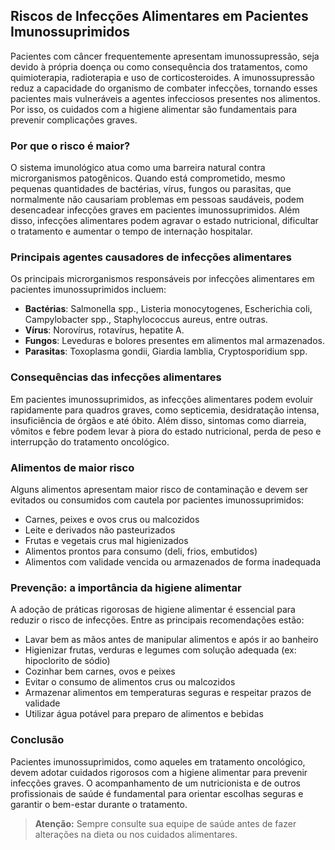 
## Riscos de Infecções Alimentares em Pacientes Imunossuprimidos

Pacientes com câncer frequentemente apresentam imunossupressão, seja devido à própria doença ou como consequência dos tratamentos, como quimioterapia, radioterapia e uso de corticosteroides. A imunossupressão reduz a capacidade do organismo de combater infecções, tornando esses pacientes mais vulneráveis a agentes infecciosos presentes nos alimentos. Por isso, os cuidados com a higiene alimentar são fundamentais para prevenir complicações graves.

### Por que o risco é maior?

O sistema imunológico atua como uma barreira natural contra microrganismos patogênicos. Quando está comprometido, mesmo pequenas quantidades de bactérias, vírus, fungos ou parasitas, que normalmente não causariam problemas em pessoas saudáveis, podem desencadear infecções graves em pacientes imunossuprimidos. Além disso, infecções alimentares podem agravar o estado nutricional, dificultar o tratamento e aumentar o tempo de internação hospitalar.

### Principais agentes causadores de infecções alimentares

Os principais microrganismos responsáveis por infecções alimentares em pacientes imunossuprimidos incluem:

- **Bactérias**: Salmonella spp., Listeria monocytogenes, Escherichia coli, Campylobacter spp., Staphylococcus aureus, entre outras.
- **Vírus**: Norovírus, rotavírus, hepatite A.
- **Fungos**: Leveduras e bolores presentes em alimentos mal armazenados.
- **Parasitas**: Toxoplasma gondii, Giardia lamblia, Cryptosporidium spp.

### Consequências das infecções alimentares

Em pacientes imunossuprimidos, as infecções alimentares podem evoluir rapidamente para quadros graves, como septicemia, desidratação intensa, insuficiência de órgãos e até óbito. Além disso, sintomas como diarreia, vômitos e febre podem levar à piora do estado nutricional, perda de peso e interrupção do tratamento oncológico.

### Alimentos de maior risco

Alguns alimentos apresentam maior risco de contaminação e devem ser evitados ou consumidos com cautela por pacientes imunossuprimidos:

- Carnes, peixes e ovos crus ou malcozidos
- Leite e derivados não pasteurizados
- Frutas e vegetais crus mal higienizados
- Alimentos prontos para consumo (deli, frios, embutidos)
- Alimentos com validade vencida ou armazenados de forma inadequada

### Prevenção: a importância da higiene alimentar

A adoção de práticas rigorosas de higiene alimentar é essencial para reduzir o risco de infecções. Entre as principais recomendações estão:

- Lavar bem as mãos antes de manipular alimentos e após ir ao banheiro
- Higienizar frutas, verduras e legumes com solução adequada (ex: hipoclorito de sódio)
- Cozinhar bem carnes, ovos e peixes
- Evitar o consumo de alimentos crus ou malcozidos
- Armazenar alimentos em temperaturas seguras e respeitar prazos de validade
- Utilizar água potável para preparo de alimentos e bebidas

### Conclusão

Pacientes imunossuprimidos, como aqueles em tratamento oncológico, devem adotar cuidados rigorosos com a higiene alimentar para prevenir infecções graves. O acompanhamento de um nutricionista e de outros profissionais de saúde é fundamental para orientar escolhas seguras e garantir o bem-estar durante o tratamento.

> **Atenção:** Sempre consulte sua equipe de saúde antes de fazer alterações na dieta ou nos cuidados alimentares.
```
